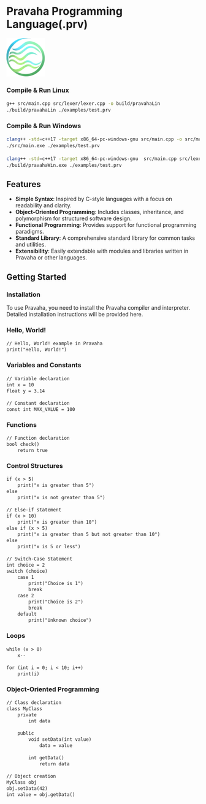  
# Pravaha Programming Language(.prv)
<img src="https://github.com/bishakh-dutta/pravaha/raw/main/pravaha.png" alt="Pravaha Icon" width="100" height="100">

### Compile & Run Linux
```bash
g++ src/main.cpp src/lexer/lexer.cpp -o build/pravahaLin
./build/pravahaLin ./examples/test.prv
```

### Compile & Run Windows
```bash
clang++ -std=c++17 -target x86_64-pc-windows-gnu src/main.cpp -o src/main.exe
./src/main.exe ./examples/test.prv

clang++ -std=c++17 -target x86_64-pc-windows-gnu  src/main.cpp src/lexer/lexer.cpp -I. -o build/pravahaWin
./build/pravahaWin.exe ./examples/test.prv
```

## Features

- **Simple Syntax**: Inspired by C-style languages with a focus on readability and clarity.
- **Object-Oriented Programming**: Includes classes, inheritance, and polymorphism for structured software design.
- **Functional Programming**: Provides support for functional programming paradigms.
- **Standard Library**: A comprehensive standard library for common tasks and utilities.
- **Extensibility**: Easily extendable with modules and libraries written in Pravaha or other languages.

## Getting Started

### Installation

To use Pravaha, you need to install the Pravaha compiler and interpreter. Detailed installation instructions will be provided here.

### Hello, World!

```prv
// Hello, World! example in Pravaha
print("Hello, World!")
```
### Variables and Constants

```prv
// Variable declaration
int x = 10
float y = 3.14

// Constant declaration
const int MAX_VALUE = 100
```
### Functions

```prv
// Function declaration
bool check()
    return true
```
### Control Structures

```prv
if (x > 5)
    print("x is greater than 5")
else
    print("x is not greater than 5")

// Else-if statement
if (x > 10)
    print("x is greater than 10")
else if (x > 5)
    print("x is greater than 5 but not greater than 10")
else
    print("x is 5 or less")

// Switch-Case Statement
int choice = 2
switch (choice)
    case 1
        print("Choice is 1")
        break
    case 2
        print("Choice is 2")
        break
    default
        print("Unknown choice")
```

### Loops

```prv
while (x > 0)
    x--

for (int i = 0; i < 10; i++)
    print(i)
```
### Object-Oriented Programming

```prv
// Class declaration
class MyClass
    private
        int data
    
    public
        void setData(int value)
            data = value
        
        int getData()
            return data

// Object creation
MyClass obj
obj.setData(42)
int value = obj.getData()
```